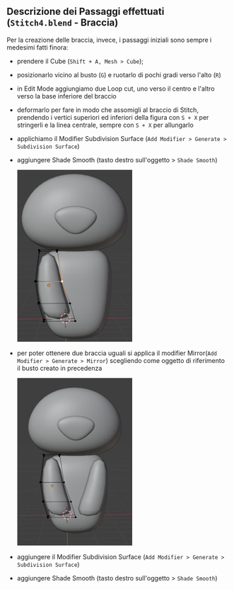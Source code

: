 ## Descrizione dei Passaggi effettuati (`Stitch4.blend` - Braccia)
Per la creazione delle braccia, invece, i passaggi iniziali sono sempre i medesimi fatti finora: 
- prendere il Cube (`Shift + A, Mesh > Cube`);
- posizionarlo vicino al busto (`G`) e ruotarlo di pochi gradi verso l'alto (`R`)
- in Edit Mode aggiungiamo due Loop cut, uno verso il centro e l'altro verso la base inferiore del braccio
- deformarlo per fare in modo che assomigli al braccio di Stitch, prendendo i vertici superiori ed inferiori della figura con `S + X` per stringerli e la linea centrale, sempre con `S + X` per allungarlo
- applichiamo il Modifier Subdivision Surface (`Add Modifier > Generate > Subdivision Surface`)
- aggiungere Shade Smooth (tasto destro sull'oggetto > `Shade Smooth`)

    <img src = "../images/braccio.PNG" width = "260">


- per poter ottenere due braccia uguali si applica il modifier Mirror(`Add Modifier > Generate > Mirror`) scegliendo come oggetto di riferimento il busto creato in precedenza

    <img src = "../images/duebraccia.PNG" width = "260">



- aggiungere il Modifier Subdivision Surface (`Add Modifier > Generate > Subdivision Surface`)
- aggiungere Shade Smooth (tasto destro sull'oggetto > `Shade Smooth`)